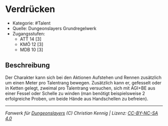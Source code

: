 <!---
Dies ist ein Fanwerk für DUNGEONSLAYERS (C) von Christian Kennig

Quellen:      [Dungeonslayers Grundregelwerk](https://www.f-space.de/ds4/downloads.html)
              [Talentbeschreibungen](https://www.f-space.de/ds4/tools-talentcards.html)
License:      [CC-BY-NC-SA 4.0](https://creativecommons.org/licenses/by-nc-sa/4.0/deed.de)
Richtlinien:  [Fanwerkrichtlinien](https://www.dungeonslayers.net/fanwerk-richtlinien/)
Autor:        Zauberlehrling
-->

  
# Verdrücken  
- Kategorie: #Talent  
- Quelle: Dungeonslayers Grundregelwerk  
- Zugangsstufen:  
  - ATT 14 [3]  
  - KMÖ 12 [3]  
  - MDB 10 [3]  

## Beschreibung  
Der Charakter kann sich bei den Aktionen Aufstehen und Rennen zusätzlich um einen Meter pro Talentrang bewegen. Zusätzlich kann er, gefesselt oder in Ketten gelegt, zweimal pro Talentrang versuchen, sich mit AGI+BE aus einer Fessel oder Schelle zu winden (man benötigt beispielsweise 2 erfolgreiche Proben, um beide Hände aus Handschellen zu befreien).


___  
*Fanwerk für [Dungeonslayers](https://www.dungeonslayers.net/) (C) Christian Kennig | Lizenz: [CC-BY-NC-SA 4.0](https://creativecommons.org/licenses/by-nc-sa/4.0/deed.de)*  